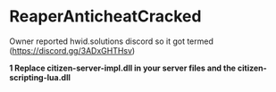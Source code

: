 # ReaperAnticheatCracked

Owner reported hwid.solutions discord so it got termed (https://discord.gg/3ADxGHTHsv)

**1 Replace citizen-server-impl.dll in your server files and the citizen-scripting-lua.dll**
